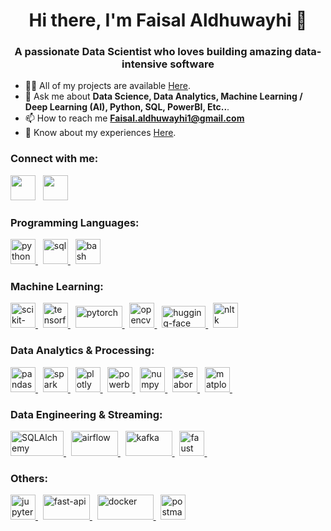 <h1 align="center"> Hi there, I'm Faisal Aldhuwayhi 👋</h1>
<h3 align="center">A passionate Data Scientist who loves building amazing data-intensive software</h3>


- 👨‍💻 All of my projects are available [Here](https://github.com/Faisal-AlDhuwayhi?tab=repositories).
- 💬 Ask me about **Data Science, Data Analytics, Machine Learning / Deep Learning (AI), Python, SQL, PowerBI, Etc..**.
- 📫 How to reach me **Faisal.aldhuwayhi1@gmail.com**
- 📄 Know about my experiences [Here](https://www.linkedin.com/in/faisal-aldhuwayhi/).

<h3 align="left">Connect with me:</h3>
<p align="left">
<a href="https://www.linkedin.com/in/faisal-aldhuwayhi/" target="blank"><img src="https://img.icons8.com/color/48/000000/linkedin.png" width="40" height="40"/></a> &nbsp;
<a href="https://stackoverflow.com/users/14672218/faisal-aldhuwayhi?tab=profile" target="blank"><img src="https://img.icons8.com/color/48/000000/stackoverflow.png" width="40" height="40"/></a>
</p>

<h3 align="left">Programming Languages:</h3>
<p align="left">
<a href="https://www.python.org" target="_blank"> <img src="https://img.icons8.com/color/48/4a90e2/python.png" alt="python" width="40" height="40"/> </a> &nbsp;
<a href="https://www.mysql.com/" target="_blank"> <img src="https://img.icons8.com/wired/64/4a90e2/sql.png" alt="sql" width="40" height="40"/> </a> &nbsp;
<a href="https://www.gnu.org/software/bash/" target="_blank"> <img src="https://upload.wikimedia.org/wikipedia/commons/thumb/4/4b/Bash_Logo_Colored.svg/1200px-Bash_Logo_Colored.svg.png" alt="bash" width="40" height="40"/> </a>
</p>
  
<h3 align="left">Machine Learning:</h3>
<p align="left">
<a href="https://scikit-learn.org/" target="_blank"> <img src="https://upload.wikimedia.org/wikipedia/commons/0/05/Scikit_learn_logo_small.svg" alt="scikit-learn" width="40" height="40"/> </a> &nbsp;
<a href="https://www.tensorflow.org/" target="_blank"> <img src="https://img.icons8.com/color/48/4a90e2/tensorflow.png" alt="tensorflow" width="40" height="40"/> </a> &nbsp;
<a href="https://pytorch.org/" target="_blank"> <img src="https://upload.wikimedia.org/wikipedia/commons/thumb/c/c6/PyTorch_logo_black.svg/2540px-PyTorch_logo_black.svg.png" alt="pytorch" width="75" height="35"/> </a> &nbsp;
<a href="https://opencv.org/" target="_blank"> <img src="https://upload.wikimedia.org/wikipedia/commons/thumb/5/53/OpenCV_Logo_with_text.png/487px-OpenCV_Logo_with_text.png" alt="opencv" width="40" height="40"/> </a> &nbsp;
<a href="https://huggingface.co/" target="_blank"> <img src="https://huggingface.co/datasets/huggingface/brand-assets/resolve/main/hf-logo-with-title.svg" alt="hugging-face" width="70" height="35"/> </a> &nbsp;
<a href="https://www.nltk.org/" target="_blank"> <img src="https://miro.medium.com/v2/resize:fit:1184/0*zKRz1UgqpOZ4bvuA" alt="nltk" width="40" height="40"/> </a>
</p>

<h3 align="left">Data Analytics & Processing:</h3>
<p align="left">
<a href="https://pandas.pydata.org/" target="_blank"> <img src="https://cdn.shortpixel.ai/spai/q_lossy+ret_img/https://numfocus.org/wp-content/uploads/2016/07/pandas-logo-300.png" alt="pandas" width="40" height="40"/> </a> &nbsp;
<a href="https://spark.apache.org/" target="_blank"> <img src="https://cloudage.co.in/wp-content/uploads/2022/09/apachesparklogo-1-1024x534.png" alt="spark" width="40" height="40"/> </a> &nbsp;
<a href="https://plotly.com/" target="_blank"> <img src="https://avatars.githubusercontent.com/u/5997976?s=280&v=4" alt="plotly" width="40" height="40"/> </a> &nbsp;
<a href="https://www.microsoft.com/en-us/power-platform/products/power-bi" target="_blank"> <img src="https://upload.wikimedia.org/wikipedia/commons/thumb/c/cf/New_Power_BI_Logo.svg/1200px-New_Power_BI_Logo.svg.png" alt="powerbi" width="40" height="40"/> </a> &nbsp;
<a href="https://numpy.org/" target="_blank"> <img src="https://user-images.githubusercontent.com/50221806/86498201-a8bd8680-bd39-11ea-9d08-66b610a8dc01.png" alt="numpy" width="40" height="40"/> </a> &nbsp;
<a href="https://seaborn.pydata.org/" target="_blank"> <img src="https://seaborn.pydata.org/_static/logo-wide-lightbg.svg" alt="seaborn" width="40" height="40"/> </a> &nbsp;
<a href="https://matplotlib.org/" target="_blank"> <img src="https://upload.wikimedia.org/wikipedia/commons/thumb/0/01/Created_with_Matplotlib-logo.svg/2048px-Created_with_Matplotlib-logo.svg.png" alt="matplotlib" width="40" height="40"/> </a> &nbsp;
</p>

<h3 align="left">Data Engineering & Streaming:</h3>
<p align="left">
<a href="https://www.sqlalchemy.org/" target="_blank"> <img src="https://quintagroup.com/cms/python/images/sqlalchemy-logo.png/@@images/eca35254-a2db-47a8-850b-2678f7f8bc09.png" alt="SQLAlchemy" width="85" height="40"/> </a> &nbsp;
<a href="https://airflow.apache.org/" target="_blank"> <img src="https://www.pngitem.com/pimgs/m/401-4019613_air-flow-png-apache-airflow-logo-png-transparent.png" alt="airflow" width="75" height="40"/> </a> &nbsp;
<a href="https://kafka.apache.org/" target="_blank"> <img src="https://static-00.iconduck.com/assets.00/kafka-icon-2048x935-cvu4503l.png" alt="kafka" width="75" height="40"/> </a> &nbsp;
<a href="https://faust.readthedocs.io/en/latest/" target="_blank"> <img src="https://faust-streaming.github.io/faust/_static/logo.png" alt="faust" width="40" height="40"/> </a> &nbsp;
</p>

<h3 align="left">Others:</h3>
<p align="left">
<a href="https://jupyter.org/" target="_blank"> <img src="https://upload.wikimedia.org/wikipedia/commons/thumb/3/38/Jupyter_logo.svg/1200px-Jupyter_logo.svg.png" alt="jupyter" width="40" height="40"/> </a> &nbsp;
<a href="https://fastapi.tiangolo.com/" target="_blank"> <img src="https://upload.wikimedia.org/wikiversity/en/thumb/8/8c/FastAPI_logo.png/800px-FastAPI_logo.png" alt="fast-api" width="75" height="40"/> </a> &nbsp;
<a href="https://www.docker.com/" target="_blank"> <img src="https://upload.wikimedia.org/wikipedia/commons/thumb/4/4e/Docker_%28container_engine%29_logo.svg/2560px-Docker_%28container_engine%29_logo.svg.png" alt="docker" width="90" height="40"/> </a> &nbsp;
<a href="https://www.postman.com/" target="_blank"> <img src="https://nocodestartup.io/wp-content/uploads/2024/01/postman-nocode.webp" alt="postman" width="40" height="40"/> </a> 
</p>
